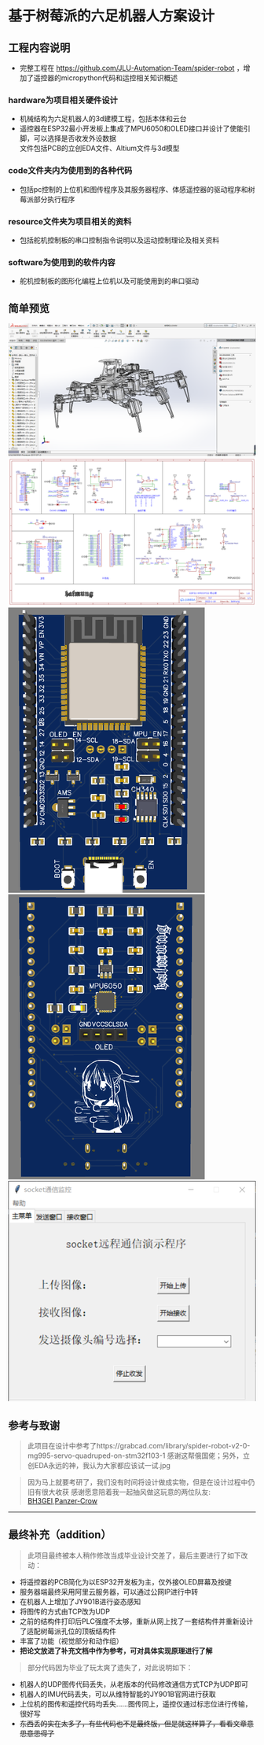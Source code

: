 # 基于树莓派的六足机器人方案设计
## 工程内容说明
* 完整工程在 https://github.com/JLU-Automation-Team/spider-robot ，增加了遥控器的micropython代码和运控相关知识概述
### hardware为项目相关硬件设计

 * 机械结构为六足机器人的3d建模工程，包括本体和云台<br>
 *  遥控器在ESP32最小开发板上集成了MPU6050和OLED接口并设计了使能引脚，可以选择是否收发外设数据
<br>文件包括PCB的立创EDA文件、Altium文件与3d模型<br>
### code文件夹内为使用到的各种代码

 * 包括pc控制的上位机和图传程序及其服务器程序、体感遥控器的驱动程序和树莓派部分执行程序
### resource文件夹为项目相关的资料

 * 包括舵机控制板的串口控制指令说明以及运动控制理论及相关资料
### software为使用到的软件内容

 * 舵机控制板的图形化编程上位机以及可能使用到的串口驱动
## 简单预览

![cmd-markdown-logo](doc/1.png)<br>
![cmd-markdown-logo](doc/3.png)<br>
![cmd-markdown-logo](doc/4.png)![cmd-markdown-logo](doc/5.png)<br>
![cmd-markdown-logo](doc/6.png)

## 参考与致谢

>此项目在设计中参考了https://grabcad.com/library/spider-robot-v2-0-mg995-servo-quadruped-on-stm32f103-1
感谢这帮俄国佬；另外，立创EDA永远的神，我认为大家都应该试一试.jpg

>因为马上就要考研了，我们没有时间将设计做成实物，但是在设计过程中仍旧有很大收获
感谢愿意陪着我一起抽风做这玩意的两位队友: [BH3GEI](https://github.com/BH3GEI),[Panzer-Crow](https://github.com/Panzer-Crow)
------------------------
## 最终补充（addition）
> 此项目最终被本人稍作修改当成毕业设计交差了，最后主要进行了如下改动：
* 将遥控器的PCB简化为以ESP32开发板为主，仅外接OLED屏幕及按键
* 服务器端最终采用阿里云服务器，可以通过公网IP进行中转
* 在机器人上增加了JY901B进行姿态感知
* 将图传的方式由TCP改为UDP
* 之前的结构件打印后PLC强度不太够，重新从网上找了一套结构件并重新设计了适配树莓派孔位的顶板结构件
* 丰富了功能（视觉部分和动作组）
* **把论文放进了补充文档中作为参考，可对具体实现原理进行了解**
> 部分代码因为毕业了玩太爽了遗失了，对此说明如下：
* 机器人的UDP图传代码丢失，从老版本的代码修改通信方式TCP为UDP即可
* 机器人的IMU代码丢失，可以从维特智能的JY901B官网进行获取
* 上位机的图传和遥控代码均丢失……图传同上，遥控仅通过标志位进行传输，很好写
* ~~东西丢的实在太多了，有些代码也不是最终版，但是就这样算了，看看文章意思意思得了~~
